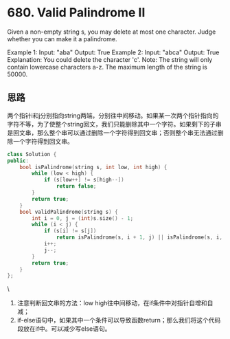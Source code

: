 # 680. Valid Palindrome II

Given a non-empty string s, you may delete at most one character. Judge whether you can make it a palindrome.

Example 1:
Input: "aba"
Output: True
Example 2:
Input: "abca"
Output: True
Explanation: You could delete the character 'c'.
Note:
The string will only contain lowercase characters a-z. The maximum length of the string is 50000.


## 思路

两个指针i和j分别指向string两端，分别往中间移动。如果某一次两个指针指向的字符不等，为了使整个string回文，我们只能删除其中一个字符。如果剩下的子串是回文串，那么整个串可以通过删除一个字符得到回文串；否则整个串无法通过删除一个字符得到回文串。

```C++
class Solution {
public:
    bool isPalindrome(string s, int low, int high) {
        while (low < high) {
            if (s[low++] != s[high--])
                return false;
        }
        return true;
    }
    bool validPalindrome(string s) {
        int i = 0, j = (int)s.size() - 1;
        while (i < j) {
            if (s[i] != s[j])
                return isPalindrome(s, i + 1, j) || isPalindrome(s, i, j - 1);
            i++;
            j--;
        }
        return true;
    }
};
```
\

1. 注意判断回文串的方法：low high往中间移动，在if条件中对指针自增和自减；
2. if-else语句中，如果其中一个条件可以导致函数return；那么我们将这个代码段放在if中。可以减少写else语句。
